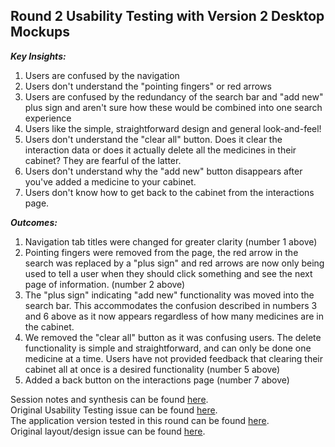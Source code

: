 ## Round 2 Usability Testing with Version 2 Desktop Mockups

**_Key Insights:_**  
1. Users are confused by the navigation  
2. Users don't understand the "pointing fingers" or red arrows  
3. Users are confused by the redundancy of the search bar and "add new" plus sign and aren't sure how these would be combined into one search experience  
4. Users like the simple, straightforward design and general look-and-feel!  
5. Users don't understand the "clear all" button. Does it clear the interaction data or does it actually delete all the medicines in their cabinet? They are fearful of the latter.  
6. Users don't understand why the "add new" button disappears after you've added a medicine to your cabinet.  
7. Users don't know how to get back to the cabinet from the interactions page.  

**_Outcomes:_**   
1. Navigation tab titles were changed for greater clarity (number 1 above)  
2. Pointing fingers were removed from the page, the red arrow in the search was replaced by a "plus sign" and red arrows are now only being used to tell a user when they should click something and see the next page of information. (number 2 above)  
3. The "plus sign" indicating "add new" functionality was moved into the search bar. This accommodates the confusion described in numbers 3 and 6 above as it now appears regardless of how many medicines are in the cabinet.  
4. We removed the "clear all" button as it was confusing users. The delete functionality is simple and straightforward, and can only be done one medicine at a time. Users have not provided feedback that clearing their cabinet all at once is a desired functionality (number 5 above)  
5. Added a back button on the interactions page (number 7 above)  

Session notes and synthesis can be found [here](https://github.com/excellaco/open-cabinet/tree/master/documents/Usability%20Testing_2).  
Original Usability Testing issue can be found [here](https://github.com/excellaco/open-cabinet/issues/48).  
The application version tested in this round can be found [here](https://github.com/excellaco/open-cabinet/wiki/Design:-Version-2-Mock-ups).  
Original layout/design issue can be found [here](https://github.com/excellaco/open-cabinet/issues/65).
